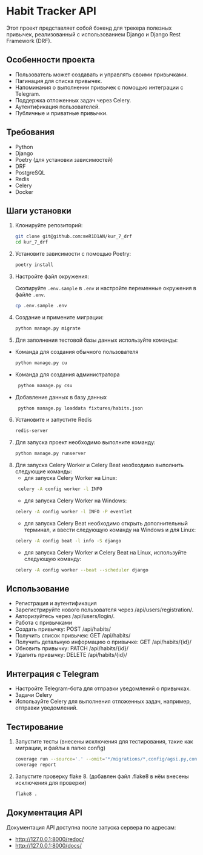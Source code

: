 # Habit Tracker API

Этот проект представляет собой бэкенд для трекера полезных привычек, реализованный с использованием Django и Django Rest Framework (DRF).

## Особенности проекта

- Пользователь может создавать и управлять своими привычками.
- Пагинация для списка привычек.
- Напоминания о выполнении привычек с помощью интеграции с Telegram.
- Поддержка отложенных задач через Celery.
- Аутентификация пользователей.
- Публичные и приватные привычки.

## Требования

- Python 
- Django 
- Poetry (для установки зависимостей)
- DRF
- PostgreSQL
- Redis
- Celery
- Docker

## Шаги установки

1. Клонируйте репозиторий:

    ```bash
   git clone git@github.com:meR1D1AN/kur_7_drf
   cd kur_7_drf
   ```

2. Установите зависимости с помощью Poetry:

    ```bash
    poetry install
    ```

3. Настройте файл окружения:

    Скопируйте `.env.sample` в `.env` и настройте переменные окружения в файле `.env`.

    ```bash
    cp .env.sample .env
    ```
   

4. Создание и примените миграции:

    ```bash
    python manage.py migrate
    ```
   
5. Для заполнения тестовой базы данных используйте команды:

- Команда для создания обычного пользователя
    ```bash
   python manage.py cu
    ```
- Команда для создания администратора
  ```bash
   python manage.py csu
  ```
- Добавление данных в базу данных  
   ```bash
    python manage.py loaddata fixtures/habits.json
   ```
6. Установите и запустите Redis
    ```bash
    redis-server
    ```
7. Для запуска проект необходимо выполните команду:
    ```bash
    python manage.py runserver
    ```
8. Для запуска Celery Worker и Celery Beat необходимо выполнить следующие команды:
    - для запуска Celery Worker на Linux:
   ```bash
    celery -A config worker -l INFO
   ```
   - для запуска Celery Worker на Windows:
   ```bash
   celery -A config worker -l INFO -P eventlet
   ```
   - для запуска Celery Beat необходимо открыть дополнительный терминал, и ввести следующую команду на Windows и для Linux:
   ```bash
   celery -A config beat -l info -S django
   ```
   - для запуска Celery Worker и Celery Beat на Linux, используйте следующую команду:
   ```bash
   celery -A config worker --beat --scheduler django
   ```

## Использование

- Регистрация и аутентификация
- Зарегистрируйте нового пользователя через /api/users/registration/.
- Авторизуйтесь через /api/users/login/.
- Работа с привычками
- Создать привычку: POST /api/habits/
- Получить список привычек: GET /api/habits/
- Получить детальную информацию о привычке: GET /api/habits/{id}/
- Обновить привычку: PATCH /api/habits/{id}/
- Удалить привычку: DELETE /api/habits/{id}/

## Интеграция с Telegram
- Настройте Telegram-бота для отправки уведомлений о привычках.
- Задачи Celery
- Используйте Celery для выполнения отложенных задач, например, отправки уведомлений.

## Тестирование

1. Запустите тесты (внесены исключения для тестирования, такие как миграции, и файлы в папке config)

   ```bash
   coverage run --source='.' --omit='*/migrations/*,config/agsi.py,config/wsgi.py' manage.py test
   coverage report
   ```
2. Запустите проверку flake 8. (добавлен файл .flake8 в нём внесены исключения для проверки)
   ```bash
   flake8 .
   ```

## Документация API

Документация API доступна после запуска сервера по адресам: 
   - http://127.0.0.1:8000/redoc/
   - http://127.0.0.1:8000/docs/

